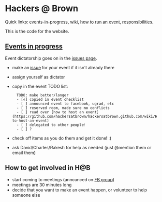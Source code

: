 # Hackers @ Brown

Quick links: [events-in-progress][1], [wiki][3], [how to run an event][3], [responsibilities][4].

This is the code for the website.

## [Events in progress][1]
Event dictatorship goes on in the [issues page][1].
- make an [issue][1] for your event if it isn't already there
- assign yourself as dictator
- copy in the event TODO list:

        TODO: make better/longer
        - [√] copied in event checklist
        - [ ] announced event to facebook, ugrad, etc
        - [ ] reserved room, made sure no conflicts
        - [ ] read over [how to host an event](https://github.com/hackersatbrown/hackersatbrown.github.com/wiki/How-to-host-an-event)
        - [ ] delegated to other people!
        - [ ] ?
- check off items as you do them and get it done! :)
- ask David/Charles/Rakesh for help as needed (just @mention them or email them)

## How to get involved in H@B
- start coming to meetings (announced on [FB group][2])
- meetings are 30 minutes long
- decide that you want to make an event happen, or volunteer to help someone
  else


[1]:https://github.com/hackersatbrown/hackersatbrown.github.com/issues?state=open
[2]:https://www.facebook.com/groups/hackersatbrown
[3]:https://github.com/hackersatbrown/hackersatbrown.github.com/wiki/_pages
[4]:https://github.com/hackersatbrown/hackersatbrown.github.com/wiki/Responsibilities
